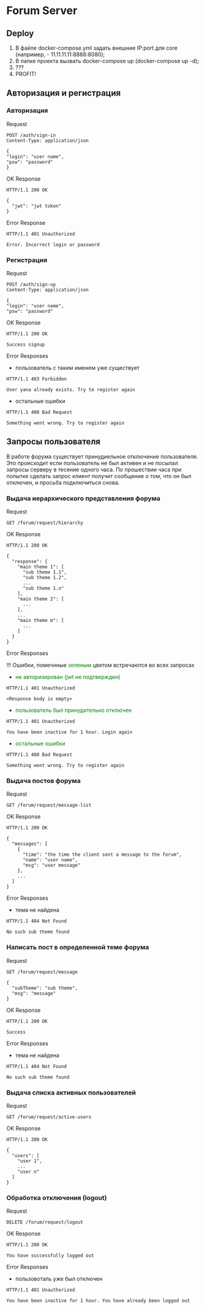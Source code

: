 # Forum Server

## Deploy

1. В файле docker-compose.yml задать внешние IP:port для core (например, - 11.11.11.11:8888:8080);
2. В папке проекта вызвать docker-compose up (docker-compose up -d);
3. ??? 
4. PROFIT!

## Авторизация и регистрация

### Авторизация
Request
```http request
POST /auth/sign-in
Content-Type: application/json

{
"login": "user name",
"psw": "password"
}
```
OK Response
```http request
HTTP/1.1 200 OK

{
  "jwt": "jwt token"
}
```
Error Response
```http request
HTTP/1.1 401 Unauthorized

Error. Incorrect login or password
```

### Регистрация
Request
```http request
POST /auth/sign-up
Content-Type: application/json

{
"login": "user name",
"psw": "password"
```
OK Response
```http request
HTTP/1.1 200 OK

Success signup
```
Error Responses

- пользователь с таким именем уже существует
```http request
HTTP/1.1 403 Forbidden

User yana already exists. Try to register again
```

- остальные ошибки
```http request
HTTP/1.1 400 Bad Request

Something went wrong. Try to register again
```

## Запросы пользователя

В работе форума существует принудиельное отключение пользователя.
Это происходит если пользователь не был активен и не посылал запросы
серверу в тесение одного часа. По прошествии часа при попытке сделать
запрос клиент получит сообщение о том, что он был отключен, и просьба
подключиться снова.

### Выдача иерархического представления форума
Request
```http request
GET /forum/request/hierarchy
```
OK Response
```http request
HTTP/1.1 200 OK

{
  "response": {
    "main theme 1": [
      "sub theme 1.1",
      "sub theme 1.2",
      ...
      "sub theme 1.n"
    ],
    "main theme 2": [
      ...
    ],
    ...
    "main theme m": [
      ...
    ]
  }
}
```
Error Responses

!!! Ошибки, помечнные <span style="color:green">зеленым</span> цветом встречаются во всех запросах
- <span style="color:green">не авторизирован (jwt не подтвержден)</span>
```http request
HTTP/1.1 401 Unauthorized

<Response body is empty>
```

- <span style="color:green">пользователь был принудительно отключен</span>
```http request
HTTP/1.1 401 Unauthorized

You have been inactive for 1 hour. Login again
```
- <span style="color:green">остальные ошибки</span>
```http request
HTTP/1.1 400 Bad Request

Something went wrong. Try to register again
```
### Выдача постов форума 
Request
```http request
GET /forum/request/message-list
```
OK Response
```http request
HTTP/1.1 200 OK

{
  "messages": [
    {
      "time": "the time the client sent a message to the forum",
      "name": "user name",
      "msg": "user message"
    },
    ...
  ]
}
```
Error Responses

- тема не найдена 
```http request
HTTP/1.1 404 Not Found

No such sub theme found
```

### Написать пост в определенной теме форума

Request
```http request
GET /forum/request/message

{
  "subTheme": "sub theme",
  "msg": "message"
}
```
OK Response
```http request
HTTP/1.1 200 OK

Success
```
Error Responses

- тема не найдена
```http request
HTTP/1.1 404 Not Found

No such sub theme found
```
### Выдача списка активных пользователей

Request
```http request
GET /forum/request/active-users
```
OK Response
```http request
HTTP/1.1 200 OK

{
  "users": [
    "user 1",
    ...
    "user n"
  ]
}
```

### Обработка отключения (logout)

Request
```http request
DELETE /forum/request/logout
```
OK Response
```http request
HTTP/1.1 200 OK

You have successfully logged out
```
Error Responses

- пользовоталь уже был отключен
```http request
HTTP/1.1 401 Unauthorized

You have been inactive for 1 hour. You have already been logged out
```

